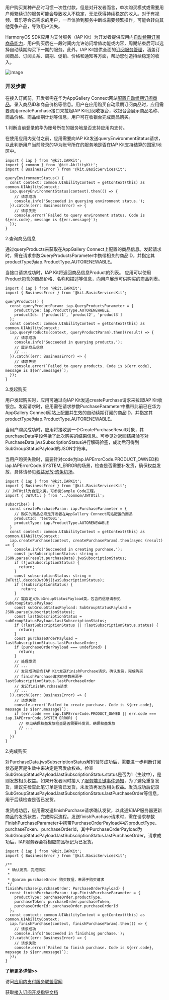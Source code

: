 
用户购买某种产品时习惯一次性付款，但是对开发者而言，单次购买模式或需要用户频繁续订的服务可能会导致收入不稳定，无法获得持续稳定的收入。对于有视频、音乐等会员需求的用户，一旦体验到服务中断或需要频繁操作，可能会转向其他竞争产品，导致用户流失。


HarmonyOS SDK应用内支付服务（IAP Kit）为开发者提供应用内[自动续期订阅商品能力](https://github.com "自动续期订阅商品能力")，用户购买后在一段时间内允许访问增值功能或内容，周期结束后可以选择自动续期购买下一期的服务。此外，IAP Kit提供全面的[订阅服务管理](https://github.com "订阅服务管理")，涵盖订阅商品、订阅关系、周期、促销、价格和通知等方面，帮助您创造持续稳定的收入。


![image](https://img2024.cnblogs.com/blog/2396482/202412/2396482-20241220111138530-924638820.png)


### 开发步骤


在接入订阅前，开发者需在华为AppGallery Connect网站[配置自动续期订阅商品](https://github.com "配置自动续期订阅商品")，录入商品ID和商品价格等信息。用户在应用购买自动续期订阅商品时，应用需要调用createPurchase接口来拉起IAP Kit订阅收银台，收银台会展示商品名称、商品价格、商品续期计划等信息，用户可在收银台完成商品购买。


1\.判断当前登录的华为账号所在的服务地是否支持应用内支付。


在使用应用内支付之前，应用需要向IAP Kit发送queryEnvironmentStatus请求，以此判断用户当前登录的华为账号所在的服务地是否在IAP Kit支持结算的国家/地区中。



```
import { iap } from '@kit.IAPKit';
import { common } from '@kit.AbilityKit';
import { BusinessError } from '@kit.BasicServicesKit';

queryEnvironmentStatus() {
  const context: common.UIAbilityContext = getContext(this) as common.UIAbilityContext;
  iap.queryEnvironmentStatus(context).then(() => {
    // 请求成功
    console.info('Succeeded in querying environment status.');
  }).catch((err: BusinessError) => {
    // 请求失败
    console.error(`Failed to query environment status. Code is ${err.code}, message is ${err.message}`);
  });
}

```

2\.查询商品信息


通过queryProducts来获取在AppGallery Connect上配置的商品信息。发起请求时，需在请求参数QueryProductsParameter中携带相关的商品ID，并指定其productType为iap.ProductType.AUTORENEWABLE。


当接口请求成功时，IAP Kit将返回商品信息Product的列表。 应用可以使用Product包含的商品价格、名称和描述等信息，向用户展示可供购买的商品列表。



```
import { iap } from '@kit.IAPKit';
import { BusinessError } from '@kit.BasicServicesKit';

queryProducts() {
  const queryProductParam: iap.QueryProductsParameter = {
    productType: iap.ProductType.AUTORENEWABLE,
    productIds: ['product1', 'product2', 'product3']
  };
  const context: common.UIAbilityContext = getContext(this) as common.UIAbilityContext;
  iap.queryProducts(context, queryProductParam).then((result) => {
    // 请求成功
    console.info('Succeeded in querying products.');
    // 展示商品信息
    // ...
  }).catch((err: BusinessError) => {
    // 请求失败
    console.error(`Failed to query products. Code is ${err.code}, message is ${err.message}`);  
  });
}

```

3\.发起购买


用户发起购买时，应用可通过向IAP Kit发送createPurchase请求来拉起IAP Kit收银台。发起请求时，应用需在请求参数PurchaseParameter中携带此前已在华为AppGallery Connect网站上配置并生效的自动续期订阅的商品ID，并指定其productType为iap.ProductType.AUTORENEWABLE。


当用户购买成功时，应用将接收到一个CreatePurchaseResult对象，其purchaseData字段包括了此次购买的结果信息。可参见对返回结果验签对PurchaseData.jwsSubscriptionStatus进行解码验签，成功后可得到SubGroupStatusPayload的JSON字符串。


当用户购买失败时，需要针对code为iap.IAPErrorCode.PRODUCT\_OWNED和iap.IAPErrorCode.SYSTEM\_ERROR的场景，检查是否需要补发货，确保权益发放，具体请参见[权益发放](https://github.com "权益发放"):[悠兔机场](https://xinnongbo.com)。



```
import { iap } from '@kit.IAPKit';
import { BusinessError } from '@kit.BasicServicesKit';
// JWTUtil为自定义类，可参见Sample Code工程。
import { JWTUtil } from '../commom/JWTUtil';

subscribe() {
  const createPurchaseParam: iap.PurchaseParameter = {
    // 购买的商品必须是开发者在AppGallery Connect网站配置的商品
    productId: 'test001',
    productType: iap.ProductType.AUTORENEWABLE
  }
  const context: common.UIAbilityContext = getContext(this) as common.UIAbilityContext;
  iap.createPurchase(context, createPurchaseParam).then(async (result) => {
    console.info('Succeeded in creating purchase.');
    const jwsSubscriptionStatus: string = JSON.parse(result.purchaseData).jwsSubscriptionStatus;
    if (!jwsSubscriptionStatus) {
      return;
    }
    const subscriptionStatus: string = JWTUtil.decodeJwtObj(jwsSubscriptionStatus);
    if (!subscriptionStatus) {
       return;
    }
    // 需自定义SubGroupStatusPayload类，包含的信息请参见SubGroupStatusPayload
    const subGroupStatusPayload: SubGroupStatusPayload = JSON.parse(subscriptionStatus);
    const lastSubscriptionStatus = subGroupStatusPayload.lastSubscriptionStatus;
    if (!lastSubscriptionStatus || !lastSubscriptionStatus.status) {
      return;
    }
    const purchaseOrderPayload = lastSubscriptionStatus.lastPurchaseOrder;
    if (purchaseOrderPayload === undefined) {
      return;
    }
    // 处理发货
    // ...
    // 发货成功后向IAP Kit发送finishPurchase请求，确认发货，完成购买
    // finishPurchase请求的参数来源于lastSubscriptionStatus.lastPurchaseOrder
    // 发起finishPurchase请求
    // ...
  }).catch((err: BusinessError) => {
    // 请求失败
    console.error(`Failed to create purchase. Code is ${err.code}, message is ${err.message}`);
    if (err.code === iap.IAPErrorCode.PRODUCT_OWNED || err.code === iap.IAPErrorCode.SYSTEM_ERROR) {
      // 参见确保权益发放检查是否需要补发货，确保权益发放
      // ...
    }
  })
}

```

2\.完成购买


对PurchaseData.jwsSubscriptionStatus解码验签成功后，需要进一步判断订阅状态是否是生效中来决定是否发放权益。检查SubGroupStatusPayload.lastSubscriptionStatus.status是否为1（生效中），是则发放相关权益。如果开发者同时接入了[服务端关键事件通知](https://github.com "服务端关键事件通知")，为了避免重复发货，建议先检查此笔订单是否已发货，未发货再发放相关权益。发货成功后记录SubGroupStatusPayload.lastSubscriptionStatus.lastPurchaseOrder等信息，用于后续检查是否已发货。


发货成功后，应用需发送finishPurchase请求确认发货，以此通知IAP服务器更新商品的发货状态，完成购买流程。发送finishPurchase请求时，需在请求参数FinishPurchaseParameter中携带PurchaseOrderPayload中的productType、purchaseToken、purchaseOrderId，其中PurchaseOrderPayload为SubGroupStatusPayload.lastSubscriptionStatus.lastPurchaseOrder。请求成功后，IAP服务器会将相应商品标记为已发货。



```
import { iap } from '@kit.IAPKit';
import { BusinessError } from '@kit.BasicServicesKit';

/**
 * 确认发货，完成购买
 *
 * @param purchaseOrder 购买数据，来源于购买请求
 */
finishPurchase(purchaseOrder: PurchaseOrderPayload) {
  const finishPurchaseParam: iap.FinishPurchaseParameter = {
    productType: purchaseOrder.productType,
    purchaseToken: purchaseOrder.purchaseToken,
    purchaseOrderId: purchaseOrder.purchaseOrderId
  };
  const context: common.UIAbilityContext = getContext(this) as common.UIAbilityContext;
  iap.finishPurchase(context, finishPurchaseParam).then(() => {
    // 请求成功
    console.info('Succeeded in finishing purchase.');
  }).catch((err: BusinessError) => {
    // 请求失败
    console.error(`Failed to finish purchase. Code is ${err.code}, message is ${err.message}`);
  });
}

```

**了解更多详情\>\>**


访问[应用内支付服务联盟官网](https://github.com "应用内支付服务联盟官网")


获取[接入订阅开发指导文档](https://github.com "接入订阅开发指导文档")


